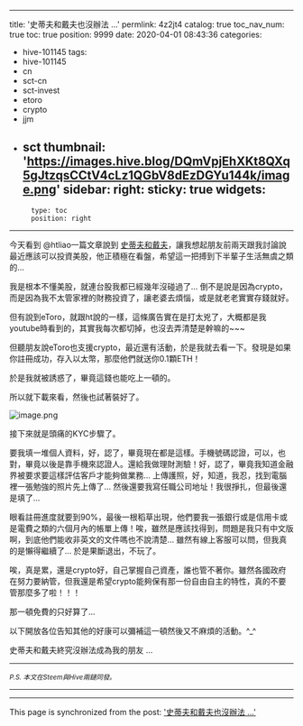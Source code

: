 
---
title: '史蒂夫和戴夫也沒辦法 ...'
permlink: 4z2jt4
catalog: true
toc_nav_num: true
toc: true
position: 9999
date: 2020-04-01 08:43:36
categories:
- hive-101145
tags:
- hive-101145
- cn
- sct-cn
- sct-invest
- etoro
- crypto
- jjm
- sct
thumbnail: 'https://images.hive.blog/DQmVpjEhXKt8QXq5gJtzqsCCtV4cLz1QGbV8dEzDGYu144k/image.png'
sidebar:
    right:
        sticky: true
widgets:
    -
        type: toc
        position: right
---


今天看到 @htliao一篇文章說到 [史蒂夫和戴夫](https://hive.blog/hive-105017/@htliao/brave)，讓我想起朋友前兩天跟我討論說最近應該可以投資美股，他正積極在看盤，希望這一把搏到下半輩子生活無虞之類的...

我是根本不懂美股，就連台股我都已經幾年沒碰過了... 倒不是說是因為crypto，而是因為我不太管家裡的財務投資了，讓老婆去煩惱，或是就老老實實存錢就好。

但有說到eToro，就跟ht說的一樣，這條廣告實在是打太兇了，大概都是我youtube時看到的，其實我每次都切掉，也沒去弄清楚是幹嘛的~~~

但聽朋友說eToro也支援crypto，最近還有活動，於是我就去看一下。發現是如果你註冊成功，存入以太幣，那麼他們就送你0.1顆ETH！

於是我就被誘惑了，畢竟這錢也能吃上一頓的。

所以就下載來看，然後也試著裝好了。

![image.png](https://images.hive.blog/DQmVpjEhXKt8QXq5gJtzqsCCtV4cLz1QGbV8dEzDGYu144k/image.png)

接下來就是頭痛的KYC步驟了。

要我填一堆個人資料，好，認了，畢竟現在都是這樣。手機號碼認證，可以，也對，畢竟以後是靠手機來認證人。還給我做理財測驗！好，認了，畢竟我知道金融界被要求要這樣評估客戶才能夠做業務... 上傳護照，好，知道，我忍，找到電腦裡一張勉強的照片先上傳了... 然後還要我寫任職公司地址！我很掙扎，但最後還是填了... 

眼看註冊進度就要到90%，最後一根稻草出現，他們要我一張銀行或是信用卡或是電費之類的六個月內的帳單上傳！唉，雖然是應該找得到，問題是我只有中文版啊，到底他們能收非英文的文件嗎也不說清楚... 雖然有線上客服可以問，但我真的是懶得繼續了... 於是果斷退出，不玩了。

唉，真是累，還是crypto好，自己掌握自己資產，誰也管不著你。雖然各國政府在努力要納管，但我還是希望crypto能夠保有那一份自由自主的特性，真的不要管那麼多了啦！！！

那一頓免費的只好算了... 

以下開放各位告知其他的好康可以彌補這一頓然後又不麻煩的活動。^_^

史蒂夫和戴夫終究沒辦法成為我的朋友 ... 

----

<sub>*P.S. 本文在Steem與Hive兩鏈同發。*</sub>

----

- - -

This page is synchronized from the post: ['史蒂夫和戴夫也沒辦法 ...'](https://steemit.com/@deanliu/4z2jt4)
